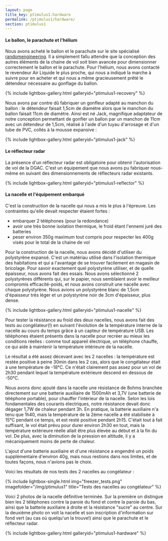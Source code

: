 ```yaml
---
layout: page
title_key: ptimulus1.hardware
permalink: /ptimulus1/hardware/
section: ptimulus1
---
```


#### Le ballon, le parachute et l'hélium
Nous avons acheté le ballon et le parachute sur le site spécialisé [randomengineering](http://www.randomengineering.co.uk). Il a simplement fallu attendre que la conception des autres éléments de la chaine de vol soit bien avancée pour dimensionner correctement le ballon et le parachute.
Pour l'hélium, nous avons contacté le revendeur Air Liquide le plus proche, qui nous a indiqué la marche à suivre pour en acheter et qui nous a même gracieusement prêté le détendeur nécessaire au gonflage du ballon.

{% include lightbox-gallery.html galleryid="ptimulus1-recovery" %}

Nous avons par contre dû fabriquer un gonfleur adapté au manchon du ballon : le détendeur faisait 1,5cm de diamètre alors que le manchon du ballon faisait 11cm de diamètre. Ainsi est né Jack, magnifique adaptateur de notre conception permettant de gonfler un ballon par un manchon de 11cm avec un détendeur de 1,5cm, réalisé à l'aide d'un tuyau d'arrosage et d'un tube de PVC, collés à la mousse expansive :

{% include lightbox-gallery.html galleryid="ptimulus1-jack" %}

#### Le réflecteur radar
La présence d'un réflecteur radar est obligatoire pour obtenir l'autorisation de vol de la DGAC. C'est un équipement que nous avons pu fabriquer nous-même en suivant des dimensionnements de réflecteurs radar existants.

{% include lightbox-gallery.html galleryid="ptimulus1-reflector" %}

#### La nacelle et l'équipement embarqué
C'est la construction de la nacelle qui nous a mis le plus à l'épreuve. Les contraintes qu'elle devait respecter étaient fortes :

- embarquer 2 téléphones (pour la redondance)
- avoir une très bonne isolation thermique, le froid étant l'ennemi juré des batteries
- peser environ 350g maximum tout compris pour respecter les 400g visés pour le total de la chaine de vol

Pour la construction de la nacelle, nous avons décidé d'utiliser du polystyrène expansé. C'est un matériau utilisé dans l'isolation thermique des habitations et qui a l'avantage de se trouver facilement en magasin de bricolage.
Pour savoir exactement quel polystyrène utiliser, et de quelle épaisseur, nous avons fait des essais. Nous avons sélectionné 2 polystyrènes différents qui, sur le papier, nous semblaient avoir le meilleur compromis efficacité-poids, et nous avons construit une nacelle avec chaque polystyrène.
Nous avions un polystyrène blanc de 1,5cm d'épaisseur très léger et un polystyrène noir de 3cm d'épaisseur, plus dense.

{% include lightbox-gallery.html galleryid="ptimulus1-nacelle" %}

Pour tester la résistance au froid des deux nacelles, nous avons fait des tests au congélateur(!) en suivant l'évolution de la température interne de la nacelle au cours du temps grâce à un capteur de température USB. Les téléphones étaient présents dans la nacelle pour recréer au mieux les conditions réelles : comme tout appareil électrique, un téléphone chauffe, ce qui aide à maintenir la température intérieure de la nacelle.

Le résultat a été assez décevant avec les 2 nacelles : la température est restée positive à peine 30min dans les 2 cas, alors que le congélateur était à une température de -18°C. Ce n'était clairement pas assez pour un vol de 2h30 pendant lequel la température extérieure descend en dessous de -50°C.

Nous avons donc ajouté dans la nacelle une résistance de 8ohms branchée directement sur une batterie auxiliaire de 1500mAh et 3,7V (une batterie de téléphone portable), pour chauffer l'intérieur de la nacelle. Selon les lois fondamentales des courants électriques, notre résistance devait donc dégager 1,7W de chaleur pendant 3h. En pratique, la batterie auxiliaire n'a tenu que 1h40, mais la température de la 2ème nacelle a été stabilisée à 15°C pendant ce temps, et est resté positive pendant 2h15. C'était tout à fait suffisant, le vol était prévu pour durer environ 2h30 en tout, mais la température extérieure réelle allait être plus élevée au début et à la fin du vol. De plus, avec la diminution de la pression en altitude, il y a mécaniquement moins de perte de chaleur. 

L'ajout d'une batterie auxiliaire et d'une résistance a engendré un poids supplémentaire d'environ 40g, mais nous restions dans nos limites, et de toutes façons, nous n'avions pas le choix.

Voici les résultats de nos tests des 2 nacelles au congélateur :

{% include lightbox-single.html img="freezer_tests.png" imagefolder="/img/ptimulus1" title="Tests des nacelles au congélateur" %}

Voici 2 photos de la nacelle définitive terminée. Sur la première on distingue bien les 2 téléphones contre la paroie du fond et contre la paroie du bas, ainsi que la batterie auxiliaire à droite et la résistance "sucre" au centre. Sur la deuxième photo on voit la nacelle et son inscription d'information sur fond vert (au cas où quelqu'un la trouve!) ainsi que le parachute et le réflecteur radar. 

{% include lightbox-gallery.html galleryid="ptimulus1-hardware" %}
